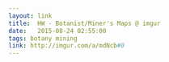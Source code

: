 ```yaml
---
layout: link
title:  HW - Botanist/Miner's Maps @ imgur
date:   2015-08-24 02:55:00
tags: botany mining
link: http://imgur.com/a/mdNcb#0
---
```

